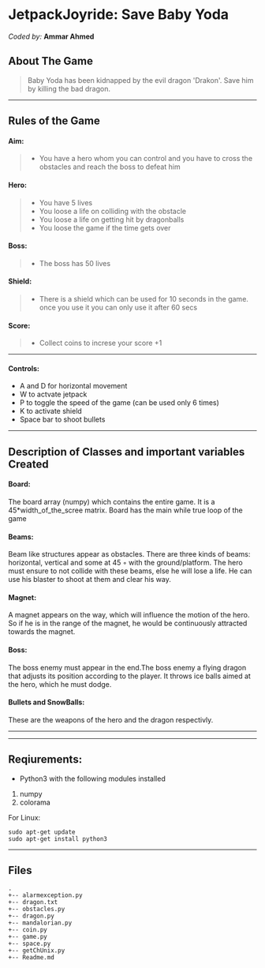 JetpackJoyride: Save Baby Yoda
===================
*Coded by:*
**Ammar Ahmed**

About The Game
-------------

>Baby Yoda has been kidnapped by the evil dragon 'Drakon'. Save him by killing the bad dragon.
----------


Rules of the Game
-------------------

#### Aim:
> - You have a hero whom you can control and you have to cross the obstacles and reach the boss to defeat him
#### Hero:
> - You have 5 lives
> - You loose a life on colliding with the obstacle
> - You loose a life on getting hit by dragonballs
> - You loose the game if the time gets over
#### Boss:
> - The boss has 50 lives
#### Shield:
> - There is a shield which can be used for 10 seconds in the game. once you use it you can only use it after 60 secs
#### Score:
> - Collect coins to increse your score +1
------------------------
#### Controls:
- A and D for horizontal movement
- W to actvate jetpack
- P to toggle the speed of the game (can be used only 6 times)
- K to activate shield
- Space bar to shoot bullets 
------------------------

Description of Classes and important variables Created
--------------------------------------------
#### Board:
The board array (numpy) which contains the entire game. It is a 45*width_of_the_scree matrix. Board has the main while true loop of the game
#### Beams:
Beam like structures appear as obstacles. There
are three kinds of beams: horizontal, vertical and some at 45 ◦ with the ground/platform. The
hero must ensure to not collide with these beams, else he will lose a life. He can use his
blaster to shoot at them and clear his way.
#### Magnet:
A magnet appears on the way, which will influence the motion of the
hero. So if he is in the range of the magnet, he would be continuously attracted towards
the magnet.
#### Boss:
The boss enemy must appear in the end.The boss enemy a flying dragon that adjusts its
position according to the player. It throws ice balls aimed at the hero, which he must dodge.
#### Bullets and SnowBalls:
These are the weapons of the hero and the dragon respectivly.
__________________

___________________

Reqiurements:
--------------------
- Python3 with the following modules installed
1) numpy
2) colorama

For Linux:
```
sudo apt-get update
sudo apt-get install python3
```

------------
Files
--------------
```
.
+-- alarmexception.py
+-- dragon.txt  
+-- obstacles.py
+-- dragon.py
+-- mandalorian.py
+-- coin.py
+-- game.py
+-- space.py
+-- getChUnix.py
+-- Readme.md
```









